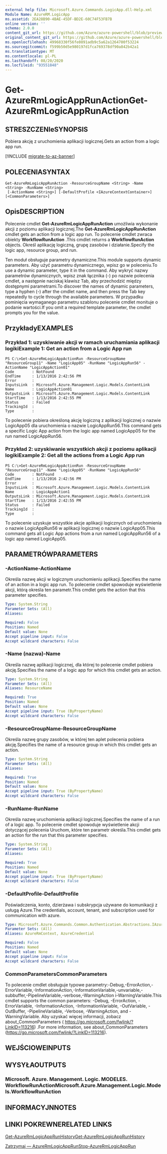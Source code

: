 ```yaml
---
external help file: Microsoft.Azure.Commands.LogicApp.dll-Help.xml
Module Name: AzureRM.LogicApp
ms.assetid: 2EA28B90-4BAE-45DF-BD2E-60C74F53FB7B
online version: ''
schema: 2.0.0
content_git_url: https://github.com/Azure/azure-powershell/blob/preview/src/ResourceManager/LogicApp/Commands.LogicApp/help/Get-AzureRmLogicAppRunAction.md
original_content_git_url: https://github.com/Azure/azure-powershell/blob/preview/src/ResourceManager/LogicApp/Commands.LogicApp/help/Get-AzureRmLogicAppRunAction.md
ms.openlocfilehash: 49968330f56fe0891adb9c5a62a1264700f53224
ms.sourcegitcommit: f599b50d5e980197d1fca769378df90a842b42a1
ms.translationtype: MT
ms.contentlocale: pl-PL
ms.lasthandoff: 08/20/2020
ms.locfileid: "93551848"
---
```

# <span data-ttu-id="c746c-101">Get-AzureRmLogicAppRunAction</span><span class="sxs-lookup"><span data-stu-id="c746c-101">Get-AzureRmLogicAppRunAction</span></span>

## <span data-ttu-id="c746c-102">STRESZCZENIe</span><span class="sxs-lookup"><span data-stu-id="c746c-102">SYNOPSIS</span></span>
<span data-ttu-id="c746c-103">Pobiera akcję z uruchomienia aplikacji logicznej.</span><span class="sxs-lookup"><span data-stu-id="c746c-103">Gets an action from a logic app run.</span></span>

[!INCLUDE [migrate-to-az-banner](../../includes/migrate-to-az-banner.md)]

## <span data-ttu-id="c746c-104">POLECENIA</span><span class="sxs-lookup"><span data-stu-id="c746c-104">SYNTAX</span></span>

```
Get-AzureRmLogicAppRunAction -ResourceGroupName <String> -Name <String> -RunName <String>
 [-ActionName <String>] [-DefaultProfile <IAzureContextContainer>] [<CommonParameters>]
```

## <span data-ttu-id="c746c-105">Opis</span><span class="sxs-lookup"><span data-stu-id="c746c-105">DESCRIPTION</span></span>
<span data-ttu-id="c746c-106">Polecenie cmdlet **Get-AzureRmLogicAppRunAction** umożliwia wykonanie akcji z poziomu aplikacji logicznej.</span><span class="sxs-lookup"><span data-stu-id="c746c-106">The **Get-AzureRmLogicAppRunAction** cmdlet gets an action from a logic app run.</span></span>
<span data-ttu-id="c746c-107">To polecenie cmdlet zwraca obiekty **WorkflowRunAction** .</span><span class="sxs-lookup"><span data-stu-id="c746c-107">This cmdlet returns a **WorkflowRunAction** objects.</span></span>
<span data-ttu-id="c746c-108">Określ aplikację logiczną, grupę zasobów i działanie.</span><span class="sxs-lookup"><span data-stu-id="c746c-108">Specify the logic app, resource group, and run.</span></span>

<span data-ttu-id="c746c-109">Ten moduł obsługuje parametry dynamiczne.</span><span class="sxs-lookup"><span data-stu-id="c746c-109">This module supports dynamic parameters.</span></span>
<span data-ttu-id="c746c-110">Aby użyć parametru dynamicznego, wpisz go w poleceniu.</span><span class="sxs-lookup"><span data-stu-id="c746c-110">To use a dynamic parameter, type it in the command.</span></span>
<span data-ttu-id="c746c-111">Aby wykryć nazwy parametrów dynamicznych, wpisz znak łącznika (-) po nazwie polecenia cmdlet, a następnie naciskaj klawisz Tab, aby przechodzić między dostępnymi parametrami.</span><span class="sxs-lookup"><span data-stu-id="c746c-111">To discover the names of dynamic parameters, type a hyphen (-) after the cmdlet name, and then press the Tab key repeatedly to cycle through the available parameters.</span></span>
<span data-ttu-id="c746c-112">W przypadku pominięcia wymaganego parametru szablonu polecenie cmdlet monituje o podanie wartości.</span><span class="sxs-lookup"><span data-stu-id="c746c-112">If you omit a required template parameter, the cmdlet prompts you for the value.</span></span>

## <span data-ttu-id="c746c-113">Przykłady</span><span class="sxs-lookup"><span data-stu-id="c746c-113">EXAMPLES</span></span>

### <span data-ttu-id="c746c-114">Przykład 1: uzyskiwanie akcji w ramach uruchamiania aplikacji logiki</span><span class="sxs-lookup"><span data-stu-id="c746c-114">Example 1: Get an action from a Logic App run</span></span>
```
PS C:\>Get-AzureRmLogicAppActionRun -ResourceGroupName "ResourceGroup11" -Name "LogicApp05" -RunName "LogicAppRun56" -ActionName "LogicAppAction01"
Code        : NotFound
EndTime     : 1/13/2016 2:42:56 PM
Error       : 
InputsLink  : Microsoft.Azure.Management.Logic.Models.ContentLink
Name        : LogicAppAction01
OutputsLink : Microsoft.Azure.Management.Logic.Models.ContentLink
StartTime   : 1/13/2016 2:42:55 PM
Status      : Failed
TrackingId  : 
Type        :
```

<span data-ttu-id="c746c-115">To polecenie pobiera określoną akcję logiczną z aplikacji logicznej o nazwie LogicApp05 dla uruchomienia o nazwie LogicAppRun56.</span><span class="sxs-lookup"><span data-stu-id="c746c-115">This command gets a specific Logic App action from the logic app named LogicApp05 for the run named LogicAppRun56.</span></span>

### <span data-ttu-id="c746c-116">Przykład 2: uzyskiwanie wszystkich akcji z poziomu aplikacji logiki</span><span class="sxs-lookup"><span data-stu-id="c746c-116">Example 2: Get all the actions from a Logic App run</span></span>
```
PS C:\>Get-AzureRmLogicAppActionRun -ResourceGroupName "ResourceGroup11" -Name "LogicApp05" -RunName "LogicAppRun56"
Code        : NotFound
EndTime     : 1/13/2016 2:42:56 PM
Error       : 
InputsLink  : Microsoft.Azure.Management.Logic.Models.ContentLink
Name        : LogicAppAction1
OutputsLink : Microsoft.Azure.Management.Logic.Models.ContentLink
StartTime   : 1/13/2016 2:42:55 PM
Status      : Failed
TrackingId  : 
Type        :
```

<span data-ttu-id="c746c-117">To polecenie uzyskuje wszystkie akcje aplikacji logicznych od uruchomienia o nazwie LogicAppRun56 w aplikacji logicznej o nazwie LogicApp05.</span><span class="sxs-lookup"><span data-stu-id="c746c-117">This command gets all Logic App actions from a run named LogicAppRun56 of a logic app named LogicApp05.</span></span>

## <span data-ttu-id="c746c-118">PARAMETRÓW</span><span class="sxs-lookup"><span data-stu-id="c746c-118">PARAMETERS</span></span>

### <span data-ttu-id="c746c-119">-ActionName</span><span class="sxs-lookup"><span data-stu-id="c746c-119">-ActionName</span></span>
<span data-ttu-id="c746c-120">Określa nazwę akcji w logicznym uruchomieniu aplikacji.</span><span class="sxs-lookup"><span data-stu-id="c746c-120">Specifies the name of an action in a logic app run.</span></span>
<span data-ttu-id="c746c-121">To polecenie cmdlet spowoduje wyświetlenie akcji, którą określa ten parametr.</span><span class="sxs-lookup"><span data-stu-id="c746c-121">This cmdlet gets the action that this parameter specifies.</span></span>

```yaml
Type: System.String
Parameter Sets: (All)
Aliases: 

Required: False
Position: Named
Default value: None
Accept pipeline input: False
Accept wildcard characters: False
```

### <span data-ttu-id="c746c-122">-Name (nazwa)</span><span class="sxs-lookup"><span data-stu-id="c746c-122">-Name</span></span>
<span data-ttu-id="c746c-123">Określa nazwę aplikacji logicznej, dla której to polecenie cmdlet pobiera akcję.</span><span class="sxs-lookup"><span data-stu-id="c746c-123">Specifies the name of a logic app for which this cmdlet gets an action.</span></span>

```yaml
Type: System.String
Parameter Sets: (All)
Aliases: ResourceName

Required: True
Position: Named
Default value: None
Accept pipeline input: True (ByPropertyName)
Accept wildcard characters: False
```

### <span data-ttu-id="c746c-124">-ResourceGroupName</span><span class="sxs-lookup"><span data-stu-id="c746c-124">-ResourceGroupName</span></span>
<span data-ttu-id="c746c-125">Określa nazwę grupy zasobów, w której ten aplet polecenia pobiera akcję.</span><span class="sxs-lookup"><span data-stu-id="c746c-125">Specifies the name of a resource group in which this cmdlet gets an action.</span></span>

```yaml
Type: System.String
Parameter Sets: (All)
Aliases: 

Required: True
Position: Named
Default value: None
Accept pipeline input: True (ByPropertyName)
Accept wildcard characters: False
```

### <span data-ttu-id="c746c-126">-RunName</span><span class="sxs-lookup"><span data-stu-id="c746c-126">-RunName</span></span>
<span data-ttu-id="c746c-127">Określa nazwę uruchomienia aplikacji logicznej.</span><span class="sxs-lookup"><span data-stu-id="c746c-127">Specifies the name of a run of a logic app.</span></span>
<span data-ttu-id="c746c-128">To polecenie cmdlet spowoduje wyświetlenie akcji dotyczącej polecenia Uruchom, które ten parametr określa.</span><span class="sxs-lookup"><span data-stu-id="c746c-128">This cmdlet gets an action for the run that this parameter specifies.</span></span>

```yaml
Type: System.String
Parameter Sets: (All)
Aliases: 

Required: True
Position: Named
Default value: None
Accept pipeline input: True (ByPropertyName)
Accept wildcard characters: False
```

### <span data-ttu-id="c746c-129">-DefaultProfile</span><span class="sxs-lookup"><span data-stu-id="c746c-129">-DefaultProfile</span></span>
<span data-ttu-id="c746c-130">Poświadczenia, konto, dzierżawa i subskrypcja używane do komunikacji z usługą Azure.</span><span class="sxs-lookup"><span data-stu-id="c746c-130">The credentials, account, tenant, and subscription used for communication with azure.</span></span>

```yaml
Type: Microsoft.Azure.Commands.Common.Authentication.Abstractions.IAzureContextContainer
Parameter Sets: (All)
Aliases: AzureRmContext, AzureCredential

Required: False
Position: Named
Default value: None
Accept pipeline input: False
Accept wildcard characters: False
```

### <span data-ttu-id="c746c-131">CommonParameters</span><span class="sxs-lookup"><span data-stu-id="c746c-131">CommonParameters</span></span>
<span data-ttu-id="c746c-132">To polecenie cmdlet obsługuje typowe parametry:-Debug,-ErrorAction,-ErrorVariable,-InformationAction,-InformationVariable,-unvariable,-subbuffer,-PipelineVariable,-verbose,-WarningAction i-WarningVariable.</span><span class="sxs-lookup"><span data-stu-id="c746c-132">This cmdlet supports the common parameters: -Debug, -ErrorAction, -ErrorVariable, -InformationAction, -InformationVariable, -OutVariable, -OutBuffer, -PipelineVariable, -Verbose, -WarningAction, and -WarningVariable.</span></span> <span data-ttu-id="c746c-133">Aby uzyskać więcej informacji, zobacz about_CommonParameters ( https://go.microsoft.com/fwlink/?LinkID=113216) .</span><span class="sxs-lookup"><span data-stu-id="c746c-133">For more information, see about_CommonParameters (https://go.microsoft.com/fwlink/?LinkID=113216).</span></span>

## <span data-ttu-id="c746c-134">WEJŚCIOWE</span><span class="sxs-lookup"><span data-stu-id="c746c-134">INPUTS</span></span>

## <span data-ttu-id="c746c-135">WYSYŁA</span><span class="sxs-lookup"><span data-stu-id="c746c-135">OUTPUTS</span></span>

### <span data-ttu-id="c746c-136">Microsoft. Azure. Management. Logic. MODELES. WorkflowRunAction</span><span class="sxs-lookup"><span data-stu-id="c746c-136">Microsoft.Azure.Management.Logic.Models.WorkflowRunAction</span></span>

## <span data-ttu-id="c746c-137">INFORMACYJN</span><span class="sxs-lookup"><span data-stu-id="c746c-137">NOTES</span></span>

## <span data-ttu-id="c746c-138">LINKI POKREWNE</span><span class="sxs-lookup"><span data-stu-id="c746c-138">RELATED LINKS</span></span>

[<span data-ttu-id="c746c-139">Get-AzureRmLogicAppRunHistory</span><span class="sxs-lookup"><span data-stu-id="c746c-139">Get-AzureRmLogicAppRunHistory</span></span>](./Get-AzureRmLogicAppRunHistory.md)

[<span data-ttu-id="c746c-140">Zatrzymaj — AzureRmLogicAppRun</span><span class="sxs-lookup"><span data-stu-id="c746c-140">Stop-AzureRmLogicAppRun</span></span>](./Stop-AzureRmLogicAppRun.md)


